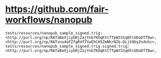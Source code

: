 # https://github.com/fair-workflows/nanopub

```console
tests/resources/nanopub_sample_signed.trig:      <http://purl.org/np/RATaBeXjiybRjZajYnb7KOqKtCfTpWtSSq6FcUDaDTTDw>, <http://purl.org/np/RATvnu4oFZfgRdf7YwEhCH5ZmNhrN2b-DLjk9UyZndnhc>,
tests/resources/nanopub_sample_signed.trig.signed.trig:            <http://purl.org/np/RATaBeXjiybRjZajYnb7KOqKtCfTpWtSSq6FcUDaDTTDw>,

```
